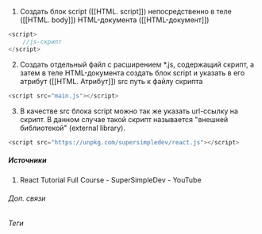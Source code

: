1. Создать блок script ([[HTML. script]]) непосредственно в теле ([[HTML. body]]) HTML-документа ([[HTML-документ]])
```js
<script>
	//js-скрипт
</script>
```
2. Создать отдельный файл с расширением \*.js, содержащий скрипт, а затем в теле HTML-документа создать блок script и указать в его атрибут ([[HTML. Атрибут]]) src путь к файлу скрипта
```js
<script src="main.js"></script>
```
3. В качестве src блока script можно так же указать url-ссылку на скрипт. В данном случае такой скрипт называется "внешней библиотекой" (external library).
```js
<script src="https://unpkg.com/supersimpledev/react.js"></script>
```
##### Источники
1. React Tutorial Full Course - SuperSimpleDev - YouTube

###### Доп. связи

###### Теги
